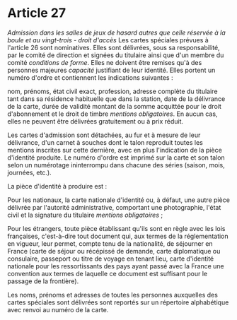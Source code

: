 # Article 27

*Admission dans les salles de jeux de hasard autres que celle réservée à la boule et au vingt-trois - droit d'accès*        Les cartes spéciales prévues à l'article 26 sont nominatives. Elles sont délivrées, sous sa responsabilité, par le comité de direction et signées du titulaire ainsi que d'un membre du comité *conditions de forme*. Elles ne doivent être remises qu'à des personnes majeures *capacité* justifiant de leur identité. Elles portent un numéro d'ordre et contiennent les indications suivantes :

nom, prénoms, état civil exact, profession, adresse complète du titulaire tant dans sa résidence habituelle que dans la station, date de la délivrance de la carte, durée de validité montant de la somme acquittée pour le droit d'abonnement et le droit de timbre *mentions obligatoires*. En aucun cas, elles ne peuvent être délivrées gratuitement ou à prix réduit.

Les cartes d'admission sont détachées, au fur et à mesure de leur délivrance, d'un carnet à souches dont le talon reproduit toutes les mentions inscrites sur cette dernière, avec en plus l'indication de la pièce d'identité produite. Le numéro d'ordre est imprimé sur la carte et son talon selon un numérotage ininterrompu dans chacune des séries (saison, mois, journées, etc.).

La pièce d'identité à produire est :

Pour les nationaux, la carte nationale d'identité ou, à défaut, une autre pièce délivrée par l'autorité administrative, comportant une photographie, l'état civil et la signature du titulaire *mentions obligatoires* ;

Pour les étrangers, toute pièce établissant qu'ils sont en règle avec les lois françaises, c'est-à-dire tout document qui, aux termes de la réglementation en vigueur, leur permet, compte tenu de la nationalité, de séjourner en France (carte de séjour ou récépissé de demande, carte diplomatique ou consulaire, passeport ou titre de voyage en tenant lieu, carte d'identité nationale pour les ressortissants des pays ayant passé avec la France une convention aux termes de laquelle ce document est suffisant pour le passage de la frontière).

Les noms, prénoms et adresses de toutes les personnes auxquelles des cartes spéciales sont délivrées sont reportés sur un répertoire alphabétique avec renvoi au numéro de la carte.
